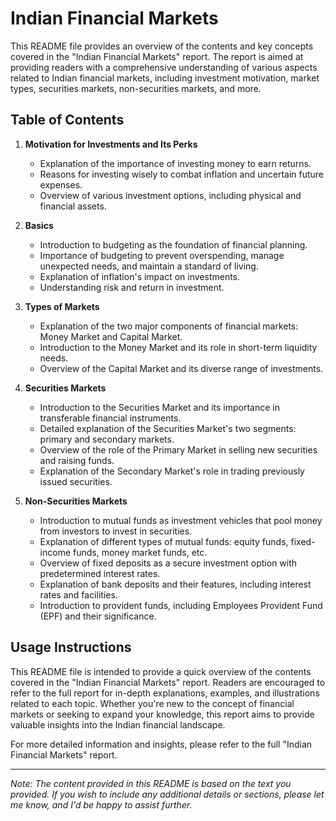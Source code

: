 # Indian Financial Markets 

This README file provides an overview of the contents and key concepts covered in the "Indian Financial Markets" report. The report is aimed at providing readers with a comprehensive understanding of various aspects related to Indian financial markets, including investment motivation, market types, securities markets, non-securities markets, and more.

## Table of Contents

1. **Motivation for Investments and Its Perks**
    - Explanation of the importance of investing money to earn returns.
    - Reasons for investing wisely to combat inflation and uncertain future expenses.
    - Overview of various investment options, including physical and financial assets.

2. **Basics**
    - Introduction to budgeting as the foundation of financial planning.
    - Importance of budgeting to prevent overspending, manage unexpected needs, and maintain a standard of living.
    - Explanation of inflation's impact on investments.
    - Understanding risk and return in investment.

3. **Types of Markets**
    - Explanation of the two major components of financial markets: Money Market and Capital Market.
    - Introduction to the Money Market and its role in short-term liquidity needs.
    - Overview of the Capital Market and its diverse range of investments.

4. **Securities Markets**
    - Introduction to the Securities Market and its importance in transferable financial instruments.
    - Detailed explanation of the Securities Market's two segments: primary and secondary markets.
    - Overview of the role of the Primary Market in selling new securities and raising funds.
    - Explanation of the Secondary Market's role in trading previously issued securities.

5. **Non-Securities Markets**
    - Introduction to mutual funds as investment vehicles that pool money from investors to invest in securities.
    - Explanation of different types of mutual funds: equity funds, fixed-income funds, money market funds, etc.
    - Overview of fixed deposits as a secure investment option with predetermined interest rates.
    - Explanation of bank deposits and their features, including interest rates and facilities.
    - Introduction to provident funds, including Employees Provident Fund (EPF) and their significance.

## Usage Instructions

This README file is intended to provide a quick overview of the contents covered in the "Indian Financial Markets" report. Readers are encouraged to refer to the full report for in-depth explanations, examples, and illustrations related to each topic. Whether you're new to the concept of financial markets or seeking to expand your knowledge, this report aims to provide valuable insights into the Indian financial landscape.

For more detailed information and insights, please refer to the full "Indian Financial Markets" report.

---

*Note: The content provided in this README is based on the text you provided. If you wish to include any additional details or sections, please let me know, and I'd be happy to assist further.*
